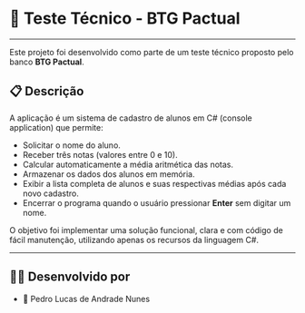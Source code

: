 # 🧪 Teste Técnico - BTG Pactual
---

Este projeto foi desenvolvido como parte de um teste técnico proposto pelo banco **BTG Pactual**.

## 📋 Descrição

A aplicação é um sistema de cadastro de alunos em C# (console application) que permite:

- Solicitar o nome do aluno.
- Receber três notas (valores entre 0 e 10).
- Calcular automaticamente a média aritmética das notas.
- Armazenar os dados dos alunos em memória.
- Exibir a lista completa de alunos e suas respectivas médias após cada novo cadastro.
- Encerrar o programa quando o usuário pressionar **Enter** sem digitar um nome.

O objetivo foi implementar uma solução funcional, clara e com código de fácil manutenção, utilizando apenas os recursos da linguagem C#.

---

## 👨‍💻 Desenvolvido por

- 🚀 Pedro Lucas de Andrade Nunes